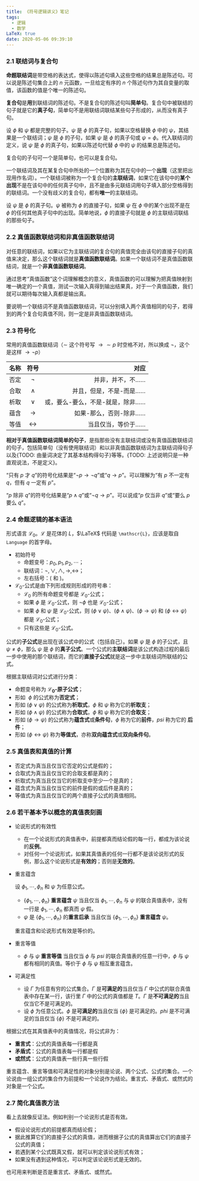 ```yaml
---
title: 《符号逻辑讲义》笔记
tags:
  - 逻辑
  - 数学
LaTeX: true
date: 2020-05-06 09:39:10
---
```


### <span class="indianred">2.1</span> 联结词与复合句

**命题联结词**是带空格的表达式，使得以陈述句填入这些空格的结果总是陈述句。可以说是陈述句集合上的 $n$ 元函数，一旦给定有序的 $n$ 个陈述句作为其自变量的取值，该函数的值是个唯一的陈述句。

**复合句**是**用**到联结词的陈述句。不是复合句的陈述句叫**简单句**。复合句中被联结的句子就是它的**真子句**，简单句不是用联结词联结某些句子形成的，从而没有真子句。

设 $\phi$ 和 $\psi$ 都是完整的句子。$\psi$ 是 $\phi$ 的真子句，如果以空格替换 $\phi$ 中的 $\psi$，其结果是一个联结词；$\psi$ 是 $\phi$ 的子句，如果 $\psi$ 是 $\phi$ 的真子句或 $\psi = \phi$。代入联结词的定义，说 $\psi$ 是 $\phi$ 的真子句，如果以陈述句代替 $\phi$ 中的 $\psi$ 的结果总是陈述句。

复合句的子句可一个是简单句，也可以是复合句。

一个联结词及其在某复合句中所处的一个位置称为其在句中的一个**出现**（这里把出现用作名词）。一个联结词被称为一个复合句的**主联结词**，如果它在该句中的**某个出现**<span class="wavy">不是</span>在该句中的任何真子句中，且不是由多元联结词用句子填入部分空格得到的联结词。一个没有歧义的复合句，都有**唯一**的主联结词。

设 $\psi$ 是 $\phi$ 的真子句。$\psi$ 被称为 $\phi$ 的直接子句，如果 $\psi$ 在 $\phi$ 中的某个出现不是在 $\phi$ 的任何其他真子句中的出现。简单地说，$\phi$ 的直接子句就是 $\phi$ 的主联结词联结的那些句子。

### <span class="indianred">2.2</span> 真值函数联结词和非真值函数联结词

对任意的联结词，如果以它为主联结词的复合句的真值完全由该句的直接子句的真值来决定，那么这个联结词就是**真值函数联结词**。如果一个联结词不是真值函数联结词，就是一个**非真值函数联结词**。

通过思考“真值函数”这个词理解概念的意义，真值函数的可以理解为把真值映射到唯一确定的一个真值，测试一次输入真得到输出结果真，对于一个真值函数，我们就可以期待每次输入真都是输出真。

要说明一个联结词不是真值函数联结词，可以分别填入两个真值相同的句子，若得到的两个复合句真值不同，则一定是非真值函数联结词。

### <span class="indianred">2.3</span> 符号化

常用的真值函数联结词（$\sim$ 这个符号写 $\to \sim p$ 时空格不对，所以换成 $\lnot$，这个是这样 $\to \lnot p$）

| 名称 | 符号 | 对应 |
|:-----|:------:|------:|
|否定   |$\lnot$     |并非，并不，不……    |
|合取   |$\wedge$     |并且，但是，不是-而是……    |
|析取   |$\vee$     |或，要么-要么，不是-就是，除非……|
|蕴含   |$\to$     |如果-那么，否则-除非……    |
|等值   |$\leftrightarrow$     |当且仅当，等价于……    |

**相对于真值函数联结词简单的句子**，是指那些<span class="wavy">没有主联结词</span>或<span class="wavy">没有真值函数联结词</span>的句子，包括简单句（没有使用联结词）和以非真值函数联结词为主联结词得句子以及{TODO: 由量词决定了其基本结构得句子}等等。{TODO: 上述说明只是一种直观说法，不是定义}。

“只有 $p$ 才 $q$”的符号化结果是“$\lnot p \to \lnot q$”或“$q \to p$”。可以理解为“有 $p$ 不一定有 $q$，但有 $q$ 一定有 $p$”。

“$p$ 除非 $q$”的符号化结果是“$p \wedge q$”或“$\lnot q \to p$”。可以说成“$p$ 仅当非 $q$”或“要么 $p$ 要么 $q$”。

### <span class="indianred">2.4</span> 命题逻辑的基本语法

形式语言 $\mathscr{L}_0$。$\mathscr{L}$ 是花体的 $L$，$\LaTeX$ 代码是 `\mathscr{L}`，应该是取自 `Language` 的首字母。

* 初始符号
  * 命题变号：$p_0, p_1, p_2, \cdots$；
  * 联结词：$\lnot,\vee,\wedge,\to,\leftrightarrow$；
  * 左右括号：$($ 和 $)$。
* $\mathscr{L}_0$-公式是由下列形成规则形成的符号串：
  * $\mathscr{L}_0$ 的所有命题变号都是 $\mathscr{L}_0$-公式；
  * 如果 $\phi$ 是 $\mathscr{L}_0$-公式，则 $\lnot \phi$ 也是 $\mathscr{L}_0$-公式；
  * 如果 $\phi$ 和 $\psi$ 是 $\mathscr{L}_0$-公式，则 $(\phi\vee\psi)$、$(\phi\wedge\psi)$、$(\phi\to\psi)$ 和 $(\phi\leftrightarrow\psi)$ 都是 $\mathscr{L}_0$-公式；
  * 只有这些是 $\mathscr{L}_0$-公式。

公式的**子公式**是出现在该公式中的公式（包括自己）。如果 $\psi$ 是 $\phi$ 的子公式，且 $\psi \neq \phi$，那么 $\psi$ 是 $\phi$ 的**真子公式**。一个公式的**主联结词**是该公式构造过程的最后一步中使用的那个联结词，而它的**直接子公式**就是这一步中主联结词所联结的公式。

根据主联结词对公式进行分类：
* 命题变号称为 **$\mathscr{L}_0$-原子公式**；
* 形如 $~\phi$ 的公式称为**否定式**；
* 形如 $(\phi \vee \psi)$ 的公式称为**析取式**，$\phi$ 和 $\psi$ 称为它的**析取支**；
* 形如 $(\phi \wedge \psi)$ 的公式称为**合取式**，$\phi$ 和 $\psi$ 称为它的**合取支**；
* 形如 $(\phi \to \psi)$ 的公式称为**蕴含式**或**条件句**，$\phi$ 称为它的**前件**，$psi$ 称为它的 **后件**；
* 形如 $(\phi \leftrightarrow \psi)$ 称为**等值式**，亦称**双向蕴含式**或**双向条件句**。

### <span class="indianred">2.5</span> 真值表和真值的计算

* 否定式为真当且仅当它否定的公式是假的；
* 合取式为真当且仅当它的合取支都是真的；
* 析取式为真当且仅当它的析取支中至少一个是真的；
* 蕴含式为真当且仅当它的前件是假的或后件是真的；
* 等值式为真当且仅当它的两个直接子公式的真值相同。

### <span class="indianred">2.6</span> 若干基本予以概念的真值表刻画

<div class="list-underline"></div>

* 论说形式的有效性
   * 在一个论说形式的真值表中，前提都真而结论假的每一行，都成为该论说的**反例**。
   * 对任何一个论说形式，如果其真值表的任何一行都不是该论说形式的反例，那么这个论说形式是**有效的**；否则是**无效的**。

* 重言蕴含

  设 $\phi_1,\cdots,\phi_n$ 和 $\psi$ 为任意公式。
  * $\{\phi_1,\cdots,\phi_n\}$ **重言蕴含** $\psi$ 当且仅当 $\phi_1,\cdots,\phi_n$ 与 $\psi$ 的联合真值表中，没有一行是 $\phi_1,\cdots,\phi_n$ 都真而 $\psi$ 假。
  * $\psi$ 是 $\{\phi_1,\cdots,\phi_n\}$ 的**重言后承** 当且仅当 $\{\phi_1,\cdots,\phi_n\}$ **重言蕴含** $\psi$。

  重言蕴含和论说形式有效是等价的。

* 重言等值
  * $\phi$ 与 $\psi$ **重言等值** 当且仅当 $\phi$ 与 $psi$ 的联合真值表的任意一行中，$\phi$ 与 $\psi$ 都有相同的真值。等价于 $\phi$ 与 $\psi$ 相互重言蕴含。

* 可满足性
  * 设 $\Gamma$ 为任意有穷的公式集合。$\Gamma$ 是**可满足的**当且仅当 $\Gamma$ 中公式的联合真值表中存在某一行，该行里 $\Gamma$ 中的公式的真值都是 $T$。$\Gamma$ 是**不可满足的**当且仅当它不是可满足的。
  * 设 $\phi$ 为任意公式。$\phi$ 是**可满足的**当且仅当 $\{\phi\}$ 是可满足的。$phi$ 是不可满足的当且仅当 $\{\phi\}$ 不是可满足的。

根据公式在其真值表中的真值情况，将公式非为：
* **重言式**：公式的真值表每一行都是真
* **矛盾式**：公式的真值表每一行都是假
* **或然式**：公式的真值表一些行真一些行假

重言蕴含、重言等值和可满足性的对象分别是论说、两个公式、公式的集合。一个论说由一组公式的集合作为前提和一个论说作为结论。重言式、矛盾式、或然式的对象是一个公式。

### <span class="indianred">2.7</span> 简化真值表方法

看上去就像反证法。例如判别一个论说形式是否有效。

* 假设论说形式的前提都真而结论假；
* 据此推算它们的直接子公式的真值，进而根据子公式的真值算出它们的直接子公式的真值；
* 若遇到某个公式既真又假，就可以判定该论说形式有效；
* 如果没有遇到这种情况，可以判定该论说形式是无效的。

也可用来判断是否是重言式、矛盾式、或然式。